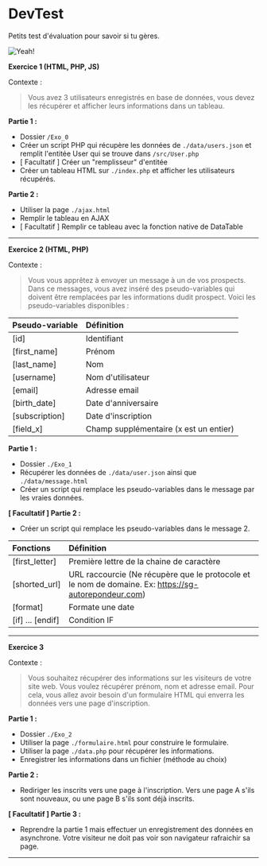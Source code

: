 # DevTest
Petits test d'évaluation pour savoir si tu gères.

![Yeah!](https://media.giphy.com/media/8g63zqQ5RPt60/giphy.gif)

**Exercice 1 (HTML, PHP, JS)**

Contexte :
> Vous avez 3 utilisateurs enregistrés en base de données, vous devez les récupérer et afficher leurs informations dans un tableau.

__Partie 1 :__
- Dossier `/Exo_0`
- Créer un script PHP qui récupère les données de `./data/users.json` et remplit l'entitée User qui se trouve dans `/src/User.php`
- [ Facultatif ] Créer un "remplisseur" d'entitée
- Créer un tableau HTML sur `./index.php` et afficher les utilisateurs récupérés.

__Partie 2 :__ 
- Utiliser la page `./ajax.html`
- Remplir le tableau en AJAX
- [ Facultatif ] Remplir ce tableau avec la fonction native de DataTable

***

**Exercice 2 (HTML, PHP)**

Contexte : 
> Vous vous apprêtez à envoyer un message à un de vos prospects. Dans ce messages, vous avez inséré des pseudo-variables qui doivent être remplacées par les informations dudit prospect. Voici les pseudo-variables disponibles :


| Pseudo-variable   | Définition                                |
| :------------     | :---                                      |
| [id]              |   Identifiant                             |
| [first_name]      |   Prénom                                  |
| [last_name]       |   Nom                                     |
| [username]        |   Nom d'utilisateur                       |
| [email]           |   Adresse email                           |
| [birth_date]      |   Date d'anniversaire                     |
| [subscription]    |   Date d'inscription                      |
| [field_x]         |   Champ supplémentaire (x est un entier)  |

__Partie 1 :__
- Dossier `./Exo_1`
- Récupérer les données de `./data/user.json` ainsi que `./data/message.html`
- Créer un script qui remplace les pseudo-variables dans le message par les vraies données.

__[ Facultatif ] Partie 2 :__
- Créer un script qui remplace les pseudo-variables dans le message 2.

| Fonctions         | Définition                                    |
| :------------     | :---                                          |
| [first_letter]    |   Première lettre de la chaine de caractère   |
| [shorted_url]     |   URL raccourcie (Ne récupère que le protocole et le nom de domaine. Ex: https://sg-autorepondeur.com)|
| [format]          |   Formate une date                            |
| [if] ... [endif]  |   Condition IF                                |

***

**Exercice 3**

Contexte : 
> Vous souhaitez récupérer des informations sur les visiteurs de votre site web. Vous voulez récupérer prénom, nom et adresse email. Pour cela, vous allez avoir besoin d'un formulaire HTML qui enverra les données vers une page d'inscription.

__Partie 1 :__
- Dossier `./Exo_2`
- Utiliser la page `./formulaire.html` pour construire le formulaire.
- Utiliser la page `./data.php` pour récupérer les informations.
- Enregistrer les informations dans un fichier (méthode au choix)

__Partie 2 :__
- Rediriger les inscrits vers une page à l'inscription. Vers une page A s'ils sont nouveaux, ou une page B s'ils sont déjà inscrits.

__[ Facultatif ] Partie 3 :__
- Reprendre la partie 1 mais effectuer un enregistrement des données en asynchrone. Votre visiteur ne doit pas voir son navigateur rafraichir sa page.

***

